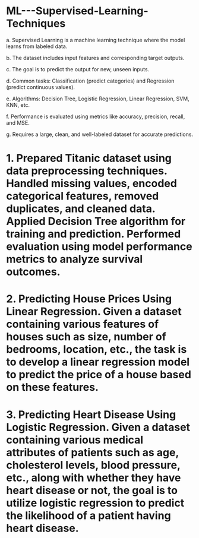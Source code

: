# ML---Supervised-Learning-Techniques
a. Supervised Learning is a machine learning technique where the model learns from labeled data.

b. The dataset includes input features and corresponding target outputs.

c. The goal is to predict the output for new, unseen inputs.

d. Common tasks: Classification (predict categories) and Regression (predict continuous values).

e. Algorithms: Decision Tree, Logistic Regression, Linear Regression, SVM, KNN, etc.

f. Performance is evaluated using metrics like accuracy, precision, recall, and MSE.

g. Requires a large, clean, and well-labeled dataset for accurate predictions.

# 1. Prepared Titanic dataset using data preprocessing techniques. Handled missing values, encoded categorical features, removed duplicates, and cleaned data. Applied Decision Tree algorithm for training and prediction. Performed evaluation using model performance metrics to analyze survival outcomes. 
# 2. Predicting House Prices Using Linear Regression. Given a dataset containing various features of houses such as size, number of bedrooms, location, etc., the task is to develop a linear regression model to predict the price of a house based on these features.
# 3. Predicting Heart Disease Using Logistic Regression. Given a dataset containing various medical attributes of patients such as age, cholesterol levels, blood pressure, etc., along with whether they have heart disease or not, the goal is to utilize logistic regression to predict the likelihood of a patient having heart disease.
